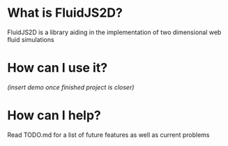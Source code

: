 # What is FluidJS2D?

FluidJS2D is a library aiding in the implementation of two dimensional web fluid simulations

# How can I use it?

*(insert demo once finished project is closer)*

# How can I help?

Read TODO.md for a list of future features as well as current problems